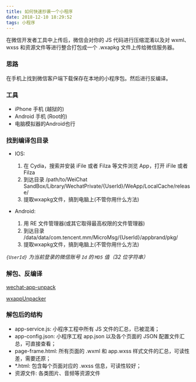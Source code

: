 ```yaml
---
title: 如何快速抄袭一个小程序
date: 2018-12-10 18:29:52
tags: 小程序
---
```


在微信开发者工具中上传后，微信会对你的 JS 代码进行压缩混淆以及对 wxml、wxss 和资源文件等进行整合打包成一个 .wxapkg 文件上传给微信服务器。

<!-- more -->

### 思路
在手机上找到微信客户端下载保存在本地的小程序包。然后进行反编译。

### 工具
 * iPhone 手机 (越狱的)
 * Android 手机 (Root的)
 * 电脑模拟器的Android也行

### 找到编译包目录
 * IOS:
      1. 在 Cydia，搜索并安装 iFile 或者 Filza 等文件浏览 App，打开 iFile 或者 Filza
      2. 到达目录 /path/to/WeiChat SandBox/Library/WechatPrivate/{UserId}/WeApp/LocalCache/release/
      3. 提取wxapkg文件，搞到电脑上(不管你用什么方法)

 * Android:
      1. 用 RE 文件管理器(或其它取得最高权限的文件管理器)
      2. 到达目录 /data/data/com.tencent.mm/MicroMsg/{UserId}/appbrand/pkg/
      3. 提取wxapkg文件，搞到电脑上(不管你用什么方法)

*`{UserId}` 为当前登录的微信账号 `Id` 的 `MD5` 值（32 位字符串）*

### 解包、反编译
[wechat-app-unpack](https://github.com/leo9960/wechat-app-unpack)

[wxappUnpacker](https://github.com/qwerty472123/wxappUnpacker)

### 解包后的结构
 * app-service.js: 小程序工程中所有 JS 文件的汇总，已被混淆；
 * app-config.json: 小程序工程 app.json 以及各个页面的 JSON 配置文件汇总，可直接查看；
 * page-frame.html: 所有页面的 .wxml 和 app.wxss 样式文件的汇总，可读性差，需要还原；
 * *.html: 包含每个页面对应的 .wxss 信息，可读性较好；
 * 资源文件: 各类图片、音频等资源文件
